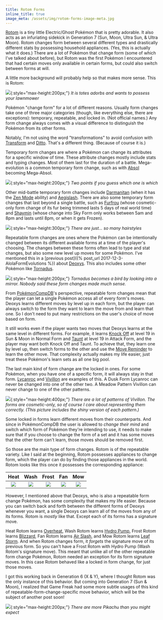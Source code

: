 ```yaml
---
title: Rotom Forms
inline_title: true
image_meta: /assets/img/rotom-forms-image-meta.jpg
---
```


[Rotom](https://www.serebii.net/pokedex-sm/479.shtml) is a tiny little Electric/Ghost Pokémon that is pretty adorable. It also acts as an infuriating sidekick in Generation 7 (Sun, Moon, Ultra Sun, & Ultra Moon). Rotom changes form between several different types and drastically different stats by possessing household appliances. (Yes, this is actually what it does.) There are a lot of Pokémon that change form (some of which I've talked about before), but Rotom was the first Pokémon I encountered that had certain moves only available in certain forms, but could also switch between forms at will.

A little more background will probably help so that makes more sense. This is Rotom:

![](/assets/img/rotom.png){:style="max-height:200px;"}
*It is totes adorbs and wants to possess your lawnmower*

Pokémon "change form" for a lot of different reasons. Usually form changes take one of three major categories (though, like everything else, there are exceptions): temporary, repeatable, and locked in. (Not official names.) Any form change always comes with a visual difference to distinguish the Pokémon from its other forms.

Notably, I'm not using the word "transformations" to avoid confusion with [Transform](https://www.serebii.net/attackdex-sm/transform.shtml) and [Ditto](https://www.serebii.net/pokedex-sm/132.shtml). That's a different thing. (Because of course it is.)

Temporary form changes are where a Pokémon can change its attributes for a specific window of time. These attribute changes mostly include stats and typing changes. Most of them last for the duration of a battle. Mega-evolution is a common temporary form change, such as with [Absol](https://www.serebii.net/pokedex-sm/359.shtml) becoming Mega-Absol.

![](/assets/img/absols.png){:style="max-height:200px;"}
*Two points if you guess which one is which*

Other mid-battle temporary form changes include [Darmanitan](https://www.serebii.net/pokedex-sm/555.shtml) (when it has the [Zen Mode](https://www.serebii.net/abilitydex/zenmode.shtml) ability) and [Aegislash](https://www.serebii.net/pokedex-sm/681.shtml). There are also some temporary form changes that last beyond a single battle, such as [Furfrou](https://www.serebii.net/pokedex-sm/676.shtml) (whose cosmetic-only form change of its fur being trimmed lasts 5 days of real world time) and [Shaymin](https://www.serebii.net/pokedex-sm/492.shtml) (whose change into Sky Form only works between 5am and 8pm and lasts until 8pm, or when it gets Frozen).

![](/assets/img/furfrou-haircuts.png){:style="max-height:300px;"}
*There are just... so many hairstyles*

Repeatable form changes are ones where the Pokémon can be intentionally changed between its different available forms at a time of the player's choosing. The changes between these forms often lead to type and stat changes, but also some new level up moves for some Pokémon. I've mentioned this in a [previous post]({% post_url 2017-12-3-AlolaFormEvolutions %}) about [Deoxys](https://www.serebii.net/pokedex-sm/386.shtml). This also includes some other Pokémon like [Tornadus](https://www.serebii.net/pokedex-sm/641.shtml).

![](/assets/img/tornaduses.png){:style="max-height:200px;"}
*Tornadus becomes a bird by looking into a mirror. Nobody said these form changes made much sense.*

From [PokémonCompDB](/pokemoncompdb.html)'s perspective, repeatable form changes mean that the player can let a single Pokémon access all of every form's moves. Deoxys learns different moves by level up in each form, but the player can always switch to the form they want to learn the move from and learn that one. So I don't need to put many restrictions on the user's choice of move based on form.

It still works even if the player wants two moves that Deoxys learns at the same level in different forms. For example, it learns [Knock Off](https://www.serebii.net/attackdex-sm/knockoff.shtml) at level 19 in Sun & Moon in Normal Form and [Taunt](https://www.serebii.net/attackdex-sm/taunt.shtml) at level 19 in Attack Form, and the player may want both Knock Off and Taunt. To achieve that, they learn one by level up, then switch forms to the other and use the [Move Reminder](https://bulbapedia.bulbagarden.net/wiki/Move_Reminder) to learn the other move. That complexity actually makes my life easier, just treat these Pokémon's learn sets as all one big pool.

The last main kind of form change are the locked in ones. For some Pokémon, when you have one of a specific form, it will always stay in that form. [Lycanroc](https://www.serebii.net/pokedex-sm/745.shtml) and [Vivillon](https://www.serebii.net/pokedex-sm/666.shtml) are examples of this. A Dusk Form Lycanroc can never be changed into one of the other two. A Meadow Pattern Vivillon can never change to one of the other patterns.

![](/assets/img/vivillons.PNG){:style="max-height:400px;"}
*There are a lot of patterns of Vivillon. The forms are cosmetic-only, so of course I care about representing them correctly. (This picture includes the shiny version of each pattern.)*

Some locked in forms learn different moves from their counterparts. And since in PokémonCompDB the user is allowed to *change their mind* and switch which form of Pokémon they're intending to use, it needs to make sure that if you choose to change the form of a set and it has some moves that the other form can't learn, those moves should be removed first.

So those are the main type of form changes. Rotom is of the repeatable variety. Like I said at the beginning, Rotom possesses appliances to change form, which the player can do by finding those appliances in the world. Rotom looks like this once it possesses the corresponding appliance:

| Heat | Wash | Frost | Fan | Mow |
|:----:|:----:|:-----:|:---:|:---:|
![](/assets/img/rotom-heat.png) | ![](/assets/img/rotom-wash.png) | ![](/assets/img/rotom-frost.png) | ![](/assets/img/rotom-fan.png) | ![](/assets/img/rotom-mow.png)

However, I mentioned above that Deoxys, who is also a repeatable form change Pokémon, has some complexity that makes my life easier. Because you can switch back and forth between the different forms of Deoxys whenever you want, a single Deoxys can learn all of the moves from any of its forms. Rotom is *mostly* like that. Except each of its forms has a signature move. 

Heat Rotom learns [Overheat](https://www.serebii.net/attackdex-sm/overheat.shtml), Wash Rotom learns [Hydro Pump](https://www.serebii.net/attackdex-sm/hydropump.shtml), Frost Rotom learns [Blizzard](https://www.serebii.net/attackdex-sm/blizzard.shtml), Fan Rotom learns [Air Slash](https://www.serebii.net/attackdex-sm/airslash.shtml), and Mow Rotom learns [Leaf Storm](https://www.serebii.net/attackdex-sm/leafstorm.shtml). And when Rotom changes form, it *forgets* the signature move of its previous form. So you can't have a Frost Rotom with Hydro Pump (Wash Rotom's signature move). This meant that unlike all of the other repeatable form change Pokémon, Rotom needed an exception for its form signature moves. In this case Rotom behaved like a locked in form change, for just those moves.

I got this working back in Generation 6 (X & Y), where I thought Rotom was the only instance of this behavior. But coming into Generation 7 (Sun & Moon), I realized that Game Freak had some more subtle usages of this kind of repeatable-form-change-specific move behavior, which will be the subject of another post soon!

![](/assets/img/ash-pikachu.jpg){:style="max-height:200px;"}
*There are more Pikachu than you might expect*